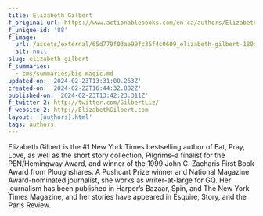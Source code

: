 ```yaml
---
title: Elizabeth Gilbert
f_original-url: https://www.actionablebooks.com/en-ca/authors/Elizabeth-Gilbert/
f_unique-id: '88'
f_image:
  url: /assets/external/65d779f03ae99fc35f4c0609_elizabeth-gilbert-180x220.jpeg
  alt: null
slug: elizabeth-gilbert
f_summaries:
  - cms/summaries/big-magic.md
updated-on: '2024-02-23T13:31:00.263Z'
created-on: '2024-02-22T16:44:32.882Z'
published-on: '2024-02-23T13:42:23.311Z'
f_twitter-2: http://twitter.com/GilbertLiz/
f_website-2: http://ElizabethGilbert.com
layout: '[authors].html'
tags: authors
---
```


Elizabeth Gilbert is the #1 New York Times bestselling author of Eat, Pray, Love, as well as the short story collection, Pilgrims–a finalist for the PEN/Hemingway Award, and winner of the 1999 John C. Zacharis First Book Award from Ploughshares. A Pushcart Prize winner and National Magazine Award-nominated journalist, she works as writer-at-large for GQ. Her journalism has been published in Harper’s Bazaar, Spin, and The New York Times Magazine, and her stories have appeared in Esquire, Story, and the Paris Review.
